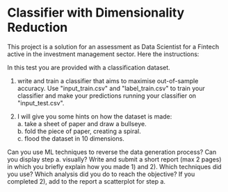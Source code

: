 # Classifier with Dimensionality Reduction

This project is a solution for an assessment as Data Scientist for a Fintech active in the investment management sector.
Here the instructions:

In this test you are provided with a classification dataset.

1) write and train a classifier that aims to maximise out-of-sample accuracy. Use "input_train.csv" and "label_train.csv" to train your classifier and make your predictions running your classifier on "input_test.csv".

2) I will give you some hints on how the dataset is made:<br />
  a. take a sheet of paper and draw a bullseye.<br />
  b. fold the piece of paper, creating a spiral.<br />
  c. flood the dataset in 10 dimensions.<br />

Can you use ML techniques to reverse the data generation process? Can you display step a. visually?
Write and submit a short report (max 2 pages) in which you briefly explain how you made 1) and 2). Which techniques did you use? Which analysis did you do to reach the objective?
If you completed 2), add to the report a scatterplot for step a.
